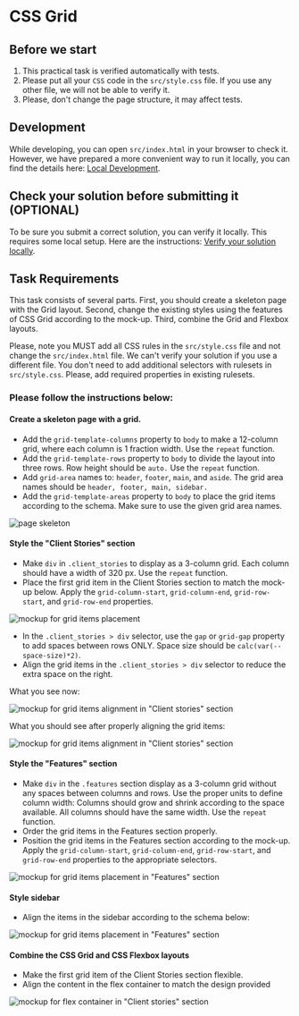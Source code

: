 # CSS Grid

## Before we start

1. This practical task is verified automatically with tests.
2. Please put all your `CSS` code in the `src/style.css` file. If you use any other file, we will not be able to verify it.
3. Please, don't change the page structure, it may affect tests.

## Development

While developing, you can open `src/index.html` in your browser to check it. However, we have prepared a more convenient way to run it locally, you can find the details here: [Local Development](https://gitlab.com/gap-bs-front-end-autocode-documents/autocode-documents/-/blob/main/docs/LocalDevelopment.md).

## Check your solution before submitting it (OPTIONAL)

To be sure you submit a correct solution, you can verify it locally. This requires some local setup. Here are the instructions: [Verify your solution locally](https://gitlab.com/gap-bs-front-end-autocode-documents/autocode-documents/-/blob/main/docs/VerifySolutionLocally.md).

## Task Requirements

This task consists of several parts. First, you should create a skeleton page with the Grid layout. Second, change the existing styles using the features of CSS Grid according to the mock-up. Third, combine the Grid and Flexbox layouts.

Please, note you MUST add all CSS rules in the `src/style.css` file and not change the `src/index.html` file. We can't verify your solution if you use a different file. You don't need to add additional selectors with rulesets in `src/style.css`. Please, add required properties in existing rulesets.

### Please follow the instructions below:

   #### Create a skeleton page with a grid.
   - Add the `grid-template-columns` property to `body` to make a 12-column grid, where each column is 1 fraction width. Use the `repeat` function.
   - Add the `grid-template-rows` property to `body` to divide the layout into three rows. Row height should be `auto.` Use the `repeat` function.
   - Add `grid-area` names to: `header`, `footer`, `main`, and `aside`. The grid area names should be `header, footer, main, sidebar.`
   - Add the `grid-template-areas` property to `body` to place the grid items according to the schema. Make sure to use the given grid area names.

   ![page skeleton](https://gitlab.com/gap-bs-front-end-autocode-documents/autocode-documents/-/raw/main/CSS%20Positioning%20and%20layouts/CSS%20Grid/page-sceletont.PNG)

   #### Style the "Client Stories" section
   - Make `div` in `.client_stories` to display as a 3-column grid. Each column should have a width of 320 px. Use the `repeat` function.
   - Place the first grid item in the Client Stories section to match the mock-up below. Apply the `grid-column-start`, `grid-column-end`, `grid-row-start`, and `grid-row-end` properties.
    
   ![mockup for grid items placement](https://gitlab.com/gap-bs-front-end-autocode-documents/autocode-documents/-/raw/main/CSS%20Positioning%20and%20layouts/CSS%20Grid/client-stories-items-placement.PNG)

   - In the `.client_stories > div` selector, use the `gap` or `grid-gap` property to add spaces between rows ONLY. Space size should be `calc(var(--space-size)*2)`.
   - Align the grid items in the `.client_stories > div` selector to reduce the extra space on the right.

   What you see now:

   ![mockup for grid items alignment in "Client stories" section](https://gitlab.com/gap-bs-front-end-autocode-documents/autocode-documents/-/raw/main/CSS%20Positioning%20and%20layouts/CSS%20Grid/client-stories-alignment-before.PNG)

   What you should see after properly aligning the grid items:

   ![mockup for grid items alignment in "Client stories" section](https://gitlab.com/gap-bs-front-end-autocode-documents/autocode-documents/-/raw/main/CSS%20Positioning%20and%20layouts/CSS%20Grid/client-stories-alignment-after.PNG)

   #### Style the "Features" section
   - Make `div` in the `.features` section display as a 3-column grid without any spaces between columns and rows. Use the proper units to define column width: Columns should grow and shrink according to the space available. All columns should have the same width. Use the `repeat` function.
   - Order the grid items in the Features section properly.
   - Position the grid items in the Features section according to the mock-up. Apply the `grid-column-start`, `grid-column-end`, `grid-row-start`, and `grid-row-end` properties to the appropriate selectors.


   ![mockup for grid items placement in "Features" section](https://gitlab.com/gap-bs-front-end-autocode-documents/autocode-documents/-/raw/main/CSS%20Positioning%20and%20layouts/CSS%20Grid/features-grid-items-placement.PNG)

   #### Style sidebar
   - Align the items in the sidebar according to the schema below:

   ![mockup for grid items placement in "Features" section](https://gitlab.com/gap-bs-front-end-autocode-documents/autocode-documents/-/raw/main/CSS%20Positioning%20and%20layouts/CSS%20Grid/sidebar_schema.PNG)

  #### Combine the CSS Grid and CSS Flexbox layouts
   - Make the first grid item of the Client Stories section flexible.
   - Align the content in the flex container to match the design provided

  ![mockup for flex container in "Client stories" section](https://gitlab.com/gap-bs-front-end-autocode-documents/autocode-documents/-/raw/main/CSS%20Positioning%20and%20layouts/CSS%20Grid/flexbox_in_client_stories.PNG)

